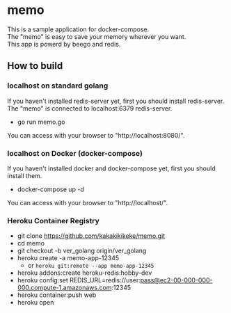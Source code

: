 # memo

This is a sample application for docker-compose.  
The "memo" is easy to save your memory wherever you want.  
This app is powerd by beego and redis.

## How to build

### localhost on standard golang
If you haven't installed redis-server yet, first you should install redis-server.  
The "memo" is connected to localhost:6379 redis-server.

* go run memo.go

You can access with your browser to "http://localhost:8080/".

### localhost on Docker (docker-compose)
If you haven't installed docker and docker-compose yet, first you should install them.

* docker-compose up -d

You can access with your browser to "http://localhost/".

### Heroku Container Registry
* git clone https://github.com/kakakikikeke/memo.git
* cd memo
* git checkout -b ver_golang origin/ver_golang
* heroku create -a memo-app-12345
  * or `heroku git:remote --app memo-app-12345`
* heroku addons:create heroku-redis:hobby-dev
* heroku config:set REDIS_URL=redis://user:pass@ec2-00-000-000-000.compute-1.amazonaws.com:12345
* heroku container:push web
* heroku open
